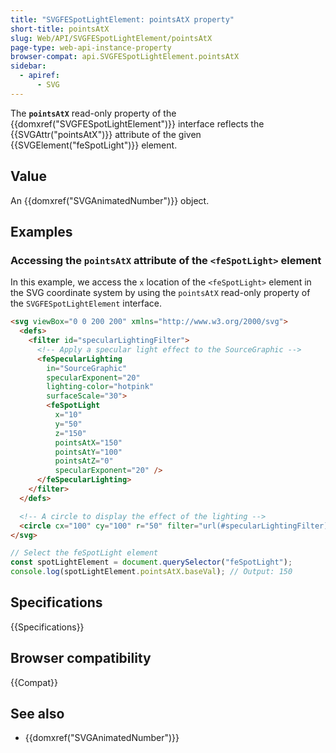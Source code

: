 ```yaml
---
title: "SVGFESpotLightElement: pointsAtX property"
short-title: pointsAtX
slug: Web/API/SVGFESpotLightElement/pointsAtX
page-type: web-api-instance-property
browser-compat: api.SVGFESpotLightElement.pointsAtX
sidebar:
  - apiref:
      - SVG
---
```


The **`pointsAtX`** read-only property of the {{domxref("SVGFESpotLightElement")}} interface reflects the {{SVGAttr("pointsAtX")}} attribute of the given {{SVGElement("feSpotLight")}} element.

## Value

An {{domxref("SVGAnimatedNumber")}} object.

## Examples

### Accessing the `pointsAtX` attribute of the `<feSpotLight>` element

In this example, we access the `x` location of the `<feSpotLight>` element in the SVG coordinate system by using the `pointsAtX` read-only property of the `SVGFESpotLightElement` interface.

```html
<svg viewBox="0 0 200 200" xmlns="http://www.w3.org/2000/svg">
  <defs>
    <filter id="specularLightingFilter">
      <!-- Apply a specular light effect to the SourceGraphic -->
      <feSpecularLighting
        in="SourceGraphic"
        specularExponent="20"
        lighting-color="hotpink"
        surfaceScale="30">
        <feSpotLight
          x="10"
          y="50"
          z="150"
          pointsAtX="150"
          pointsAtY="100"
          pointsAtZ="0"
          specularExponent="20" />
      </feSpecularLighting>
    </filter>
  </defs>

  <!-- A circle to display the effect of the lighting -->
  <circle cx="100" cy="100" r="50" filter="url(#specularLightingFilter)" />
</svg>
```

```js
// Select the feSpotLight element
const spotLightElement = document.querySelector("feSpotLight");
console.log(spotLightElement.pointsAtX.baseVal); // Output: 150
```

## Specifications

{{Specifications}}

## Browser compatibility

{{Compat}}

## See also

- {{domxref("SVGAnimatedNumber")}}
